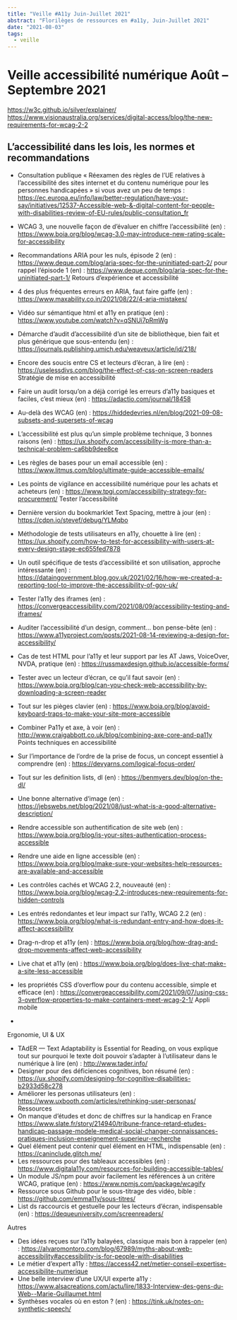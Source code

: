 ```yaml
---
title: "Veille #A11y Juin-Juillet 2021"
abstract: "Florilèges de ressources en #a11y, Juin-Juillet 2021"
date: "2021-08-03"
tags:
  - veille
---
```


# Veille accessibilité numérique Août – Septembre 2021

https://w3c.github.io/silver/explainer/ 
https://www.visionaustralia.org/services/digital-access/blog/the-new-requirements-for-wcag-2-2 

## L’accessibilité dans les lois, les normes et recommandations

- Consultation publique « Réexamen des règles de l’UE relatives à l’accessibilité des sites internet et du contenu numérique pour les personnes handicapées » si vous avez un peu de temps : https://ec.europa.eu/info/law/better-regulation/have-your-say/initiatives/12537-Accessible-web-&-digital-content-for-people-with-disabilities-review-of-EU-rules/public-consultation_fr 
- WCAG 3, une nouvelle façon de d’évaluer en chiffre l’accessibilité (en) : https://www.boia.org/blog/wcag-3.0-may-introduce-new-rating-scale-for-accessibility 
- Recommandations ARIA pour les nuls, épisode 2 (en) : https://www.deque.com/blog/aria-spec-for-the-uninitiated-part-2/  pour rappel l’épisode 1 (en) : https://www.deque.com/blog/aria-spec-for-the-uninitiated-part-1/ 
Retours d’expérience et accessibilité

- 4 des plus fréquentes erreurs en ARIA, faut faire gaffe (en) : https://www.maxability.co.in/2021/08/22/4-aria-mistakes/ 
- Vidéo sur sémantique html et a11y en pratique (en) : https://www.youtube.com/watch?v=qSNUi7pRmWg 
- Démarche d’audit d’accessibilité d’un site de bibliothèque, bien fait et plus générique que sous-entendu (en) : https://journals.publishing.umich.edu/weaveux/article/id/218/ 
- Encore des soucis entre CS et lecteurs d’écran, à lire (en) : https://uselessdivs.com/blog/the-effect-of-css-on-screen-readers
Stratégie de mise en accessibilité 

- Faire un audit lorsqu’on a déjà corrigé les erreurs d’a11y basiques et faciles, c’est mieux (en) : https://adactio.com/journal/18458 
- Au-delà des WCAG (en) : https://hiddedevries.nl/en/blog/2021-09-08-subsets-and-supersets-of-wcag 
- L’accessibilité est plus qu’un simple problème technique, 3 bonnes raisons (en) : https://ux.shopify.com/accessibility-is-more-than-a-technical-problem-ca6bb9dee8ce 
- Les règles de bases pour un email accessible (en) : https://www.litmus.com/blog/ultimate-guide-accessible-emails/ 
- Les points de vigilance en accessibilité numérique pour les achats et acheteurs (en) : https://www.tpgi.com/accessibility-strategy-for-procurement/ 
Tester l’accessibilité

- Dernière version du bookmarklet Text Spacing, mettre à jour (en) : https://cdpn.io/stevef/debug/YLMqbo 
- Méthodologie de tests utilisateurs en a11y, chouette à lire (en) : https://ux.shopify.com/how-to-test-for-accessibility-with-users-at-every-design-stage-ec655fed7878 
- Un outil spécifique de tests d’accessibilité et son utilisation, approche intéressante (en) : https://dataingovernment.blog.gov.uk/2021/02/16/how-we-created-a-reporting-tool-to-improve-the-accessibility-of-gov-uk/ 
- Tester l’a11y des iframes (en) : https://convergeaccessibility.com/2021/08/09/accessibility-testing-and-iframes/ 
- Auditer l’accessibilité d’un design, comment… bon pense-bête (en) : https://www.a11yproject.com/posts/2021-08-14-reviewing-a-design-for-accessibility/ 
- Cas de test HTML pour l’a11y et leur support par les AT Jaws, VoiceOver, NVDA, pratique (en) : https://russmaxdesign.github.io/accessible-forms/ 
- Tester avec un lecteur d’écran, ce qu’il faut savoir (en) : https://www.boia.org/blog/can-you-check-web-accessibility-by-downloading-a-screen-reader 
- Tout sur les pièges clavier (en) : https://www.boia.org/blog/avoid-keyboard-traps-to-make-your-site-more-accessible 
- Combiner Pa11y et axe, à voir (en) : http://www.craigabbott.co.uk/blog/combining-axe-core-and-pa11y 
Points techniques en accessibilité

- Sur l’importance de l’ordre de la prise de focus, un concept essentiel à comprendre (en) : https://devyarns.com/logical-focus-order/ 
- Tout sur les definition lists, dl (en) : https://benmyers.dev/blog/on-the-dl/ 
- Une bonne alternative d‘image (en) : https://jebswebs.net/blog/2021/08/just-what-is-a-good-alternative-description/ 
- Rendre accessible son authentification de site web (en) : https://www.boia.org/blog/is-your-sites-authentication-process-accessible 
- Rendre une aide en ligne accessible (en) : https://www.boia.org/blog/make-sure-your-websites-help-resources-are-available-and-accessible 
- Les contrôles cachés et WCAG 2.2, nouveauté (en) : https://www.boia.org/blog/wcag-2.2-introduces-new-requirements-for-hidden-controls 
- Les entrés redondantes et leur impact sur l’a11y, WCAG 2.2 (en) : https://www.boia.org/blog/what-is-redundant-entry-and-how-does-it-affect-accessibility 
- Drag-n-drop et a11y (en) : https://www.boia.org/blog/how-drag-and-drop-movements-affect-web-accessibility 
- Live chat et a11y (en) : https://www.boia.org/blog/does-live-chat-make-a-site-less-accessible 
- les propriétés CSS d’overflow pour du contenu accessible, simple et efficace (en) : https://convergeaccessibility.com/2021/09/07/using-css-3-overflow-properties-to-make-containers-meet-wcag-2-1/ 
Appli mobile

- 

Ergonomie, UI & UX

- TAdER — Text Adaptability is Essential for Reading, on vous explique tout sur pourquoi le texte doit pouvoir s’adapter à l’utilisateur dans le numérique à lire (en) : http://www.tader.info/ 
- Designer pour des déficiences cognitives, bon résumé (en) : https://ux.shopify.com/designing-for-cognitive-disabilities-b2933d58c278 
- Améliorer les personas utilisateurs (en) : https://www.uxbooth.com/articles/rethinking-user-personas/ 
Ressources
- On manque d’études et donc de chiffres sur la handicap en France  https://www.slate.fr/story/214940/tribune-france-retard-etudes-handicap-passage-modele-medical-social-changer-connaissances-pratiques-inclusion-enseignement-superieur-recherche 
- Quel élément peut contenir quel élément en HTML, indispensable (en) : https://caninclude.glitch.me/ 
- Les ressources pour des tableaux accessibles (en) : https://www.digitala11y.com/resources-for-building-accessible-tables/ 
- Un module JS/npm pour avoir facilement les références à un critère WCAG, pratique (en) : https://www.npmjs.com/package/wcagify 
- Ressource sous Github pour le sous-titrage des vidéo, bible : https://github.com/emma11y/sous-titres/ 
- List ds raccourcis et gestuelle pour les lecteurs d’écran, indispensable (en) : https://dequeuniversity.com/screenreaders/

Autres

- Des idées reçues sur l’a11y balayées, classique mais bon à rappeler (en) : https://alvaromontoro.com/blog/67989/myths-about-web-accessibility#accessibility-is-for-people-with-disabilities
- Le métier d’expert a11y : https://access42.net/metier-conseil-expertise-accessibilite-numerique 
- Une belle interview d’une UX/UI experte a11y : https://www.alsacreations.com/actu/lire/1833-Interview-des-gens-du-Web--Marie-Guillaumet.html 
- Synthèses vocales où en eston ? (en) : https://tink.uk/notes-on-synthetic-speech/ 
